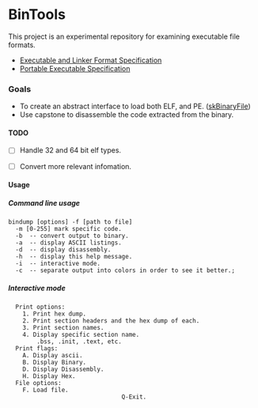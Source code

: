 # BinTools
This project is an experimental repository for examining executable file formats. 

- [Executable and Linker Format Specification](http://man7.org/linux/man-pages/man5/elf.5.html)
- [Portable Executable Specification](https://docs.microsoft.com/en-us/windows/desktop/Debug/pe-format)


### Goals
- To create an abstract interface to load both ELF, and PE. ([skBinaryFile](https://github.com/CharlesCarley/BinTools/blob/master/Source/skBinaryFile.h))
- Use capstone to disassemble the code extracted from the binary.



#### TODO
- [ ] Handle 32 and 64 bit elf types.
- [ ] Convert more relevant infomation.


#### Usage


##### Command line usage
```
bindump [options] -f [path to file]
  -m [0-255] mark specific code.
  -b  -- convert output to binary.
  -a  -- display ASCII listings.
  -d  -- display disassembly.
  -h  -- display this help message.
  -i  -- interactive mode.
  -c  -- separate output into colors in order to see it better.;
```



##### Interactive mode
```
  Print options:
    1. Print hex dump.
    2. Print section headers and the hex dump of each.
    3. Print section names.
    4. Display specific section name.
        .bss, .init, .text, etc.
  Print flags:
    A. Display ascii.
    B. Display Binary.
    D. Display Disassembly.
    H. Display Hex.
  File options:
    F. Load file.
                                Q-Exit.
```
